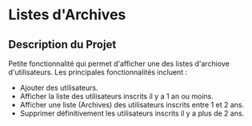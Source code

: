 # Listes d'Archives

## Description du Projet
Petite fonctionnalité qui permet d'afficher une des listes d'archiove d'utilisateurs. Les principales fonctionnalités incluent :

- Ajouter des utilisateurs.
- Afficher la liste des utilisateurs inscrits il y a 1 an ou moins.
- Afficher une liste (Archives) des utilisateurs inscrits entre 1 et 2 ans.
- Supprimer définitivement les utilisateurs inscrits il y a plus de 2 ans.

